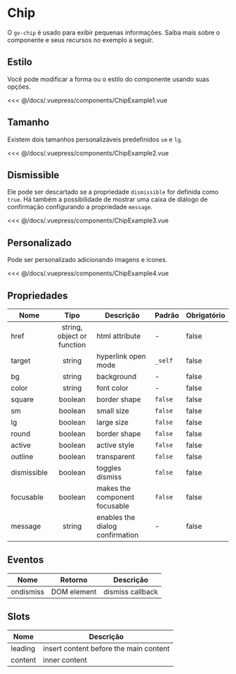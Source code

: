 # Chip

O `gv-chip` é usado para exibir pequenas informações. Saiba mais sobre o componente e seus recursos no exemplo a seguir.

## Estilo

Você pode modificar a forma ou o estilo do componente usando suas opções.

<chip-example-1 />

<<< @/docs/.vuepress/components/ChipExample1.vue

## Tamanho

Existem dois tamanhos personalizáveis predefinidos `sm` e `lg`.

<chip-example-2 />

<<< @/docs/.vuepress/components/ChipExample2.vue

## Dismissible

Ele pode ser descartado se a propriedade `dismissible` for definida como `true`. Há também a possibilidade de mostrar uma caixa de diálogo de confirmação configurando a propriedade `message`.

<chip-example-3 />

<<< @/docs/.vuepress/components/ChipExample3.vue

## Personalizado

Pode ser personalizado adicionando imagens e ícones.

<chip-example-4 />

<<< @/docs/.vuepress/components/ChipExample4.vue

## Propriedades

| Nome        |            Tipo            | Descrição                       | Padrão  | Obrigatório |
| ----------- | :------------------------: | ------------------------------- | ------- | ----------- |
| href        | string, object or function | html attribute                  | -       | false       |
| target      |           string           | hyperlink open mode             | `_self` | false       |
| bg          |           string           | background                      | -       | false       |
| color       |           string           | font color                      | -       | false       |
| square      |          boolean           | border shape                    | `false` | false       |
| sm          |          boolean           | small size                      | `false` | false       |
| lg          |          boolean           | large size                      | `false` | false       |
| round       |          boolean           | border shape                    | `false` | false       |
| active      |          boolean           | active style                    | `false` | false       |
| outline     |          boolean           | transparent                     | `false` | false       |
| dismissible |          boolean           | toggles dismiss                 | `false` | false       |
| focusable   |          boolean           | makes the component focusable   | `false` | false       |
| message     |           string           | enables the dialog confirmation | -       | false       |

## Eventos

| Nome      | Retorno     | Descrição        |
| --------- | ----------- | ---------------- |
| ondismiss | DOM element | dismiss callback |

## Slots

| Nome    | Descrição                              |
| ------- | -------------------------------------- |
| leading | insert content before the main content |
| content | inner content                          |
